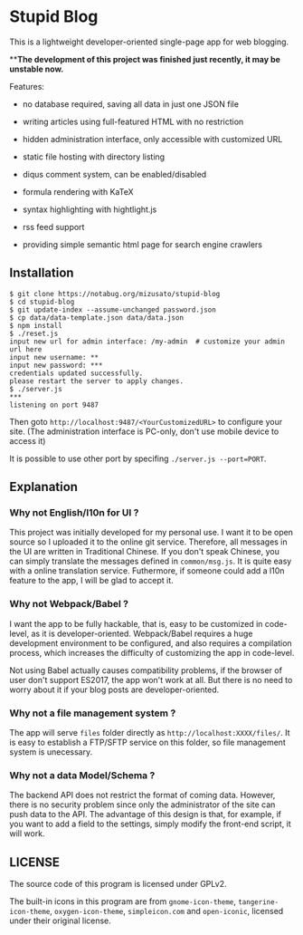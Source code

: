 # Stupid Blog

This is a lightweight developer-oriented single-page app for web blogging.

****The development of this project was finished just recently, it may be unstable now.**

Features:

- no database required, saving all data in just one JSON file

- writing articles using full-featured HTML with no restriction

- hidden administration interface, only accessible with customized URL

- static file hosting with directory listing

- diqus comment system, can be enabled/disabled

- formula rendering with KaTeX

- syntax highlighting with hightlight.js

- rss feed support

- providing simple semantic html page for search engine crawlers


## Installation

```
$ git clone https://notabug.org/mizusato/stupid-blog
$ cd stupid-blog
$ git update-index --assume-unchanged password.json
$ cp data/data-template.json data/data.json
$ npm install
$ ./reset.js
input new url for admin interface: /my-admin  # customize your admin url here
input new username: **
input new password: ***
credentials updated successfully.
please restart the server to apply changes.
$ ./server.js
***
listening on port 9487
```

Then goto `http://localhost:9487/<YourCustomizedURL>` to configure your site. (The administration interface is PC-only, don't use mobile device to access it)

It is possible to use other port by specifing `./server.js --port=PORT`.


## Explanation

### Why not English/l10n for UI ?

This project was initially developed for my personal use. I want it to be open source so I uploaded it to the online git service. Therefore, all messages in the UI are written in Traditional Chinese. If you don't speak Chinese, you can simply translate the messages defined in `common/msg.js`. It is quite easy with a online translation service. Futhermore, if someone could add a l10n feature to the app, I will be glad to accept it.

### Why not Webpack/Babel ?

I want the app to be fully hackable, that is, easy to be customized in code-level, as it is developer-oriented. Webpack/Babel requires a huge development environment to be configured, and also requires a compilation process, which increases the difficulty of customizing the app in code-level.

Not using Babel actually causes compatibility problems, if the browser of user don't support ES2017, the app won't work at all. But there is no need to worry about it if your blog posts are developer-oriented.

### Why not a file management system ?

The app will serve `files` folder directly as `http://localhost:XXXX/files/`. It is easy to establish a FTP/SFTP service on this folder, so file management system is unecessary.

### Why not a data Model/Schema ?

The backend API does not restrict the format of coming data. However, there is no security problem since only the administrator of the site can push data to the API. The advantage of this design is that, for example, if you want to add a field to the settings, simply modify the front-end script, it will work.

## LICENSE

The source code of this program is licensed under GPLv2.

The built-in icons in this program are from `gnome-icon-theme`, `tangerine-icon-theme`, `oxygen-icon-theme`, `simpleicon.com` and `open-iconic`, licensed under their original license.
